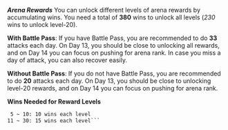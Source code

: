 ***Arena Rewards***
You can unlock different levels of arena rewards by accumulating wins. You need a total of **380** wins to unlock all levels (*230* wins to unlock level-20).

__With Battle Pass__: If you have Battle Pass, you are recommended to do **33** attacks each day. On Day 13, you should be close to unlocking all rewards, and on Day 14 you can focus on pushing for arena rank. In case you miss a day of attack, you can also recover easily.

__Without Battle Pass__: If you do not have Battle Pass, you are recommended to do **20** attacks each day. On Day 13, you should be close to unlocking level-20 rewards, and on Day 14 you can focus on pushing for arena rank.

__Wins Needed for Reward Levels__
``` 1 ~  4:  5 wins each level
 5 ~ 10: 10 wins each level
11 ~ 30: 15 wins each level```